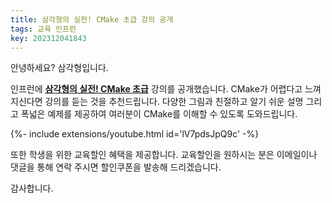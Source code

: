 ```yaml
---
title: 삼각형의 실전! CMake 초급 강의 공개
tags: 교육 인프런
key: 202312041843
---
```


안녕하세요? 삼각형입니다.

인프런에 [**삼각형의 실전! CMake 초급**](https://inf.run/mxZr) 강의를 공개했습니다. CMake가
어렵다고 느껴지신다면 강의를 듣는 것을 추천드립니다. 다양한 그림과 친절하고 알기 쉬운 설명 그리고 폭넓은
예제를 제공하여 여러분이 CMake를 이해할 수 있도록 도와드립니다.

<div>{%- include extensions/youtube.html id='lV7pdsJpQ9c' -%}</div>

또한 학생을 위한 교육할인 혜택을 제공합니다. 교육할인을 원하시는 분은 이메일이나 댓글을 통해 연락 주시면
할인쿠폰을 발송해 드리겠습니다.

감사합니다.

<!--more-->
